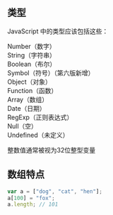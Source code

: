 ## 类型

JavaScript 中的类型应该包括这些：

Number（数字）  
String（字符串）  
Boolean（布尔）    
Symbol（符号）（第六版新增）  
Object（对象）  
Function（函数）  
Array（数组）  
Date（日期）  
RegExp（正则表达式）  
Null（空）  
Undefined（未定义）  

整数值通常被视为32位整型变量

## 数组特点


```js
var a = ["dog", "cat", "hen"];
a[100] = "fox";
a.length; // 101
```
